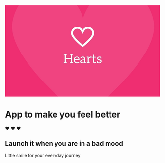![cover](public/hearts.jpg)

# App to make you feel better


❤️ ❤️ ❤️

## Launch it when you are in a bad mood

Little smile for your everyday journey


